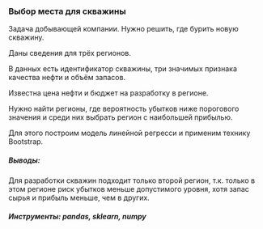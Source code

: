 ### Выбор места для скважины

Задача добывающей компании. Нужно решить, где бурить новую скважину.

Даны сведения для трёх регионов.

В данных есть идентификатор скважины, три значимых признака качества нефти и объём запасов.

Известна цена нефти и бюджет на разработку в регионе.

Нужно найти регионы, где вероятность убытков ниже порогового значения и среди них выбрать регион с наибольшей прибылью.

Для этого построим модель линейной регресси и применим технику Bootstrap.

##### Выводы:
Для разработки скважин подходит только второй регион, т.к. только в этом регионе риск убытков меньше допустимого уровня, хотя запас сырья и прибыль меньше, чем в других.

##### Инструменты: pandas, sklearn, numpy


